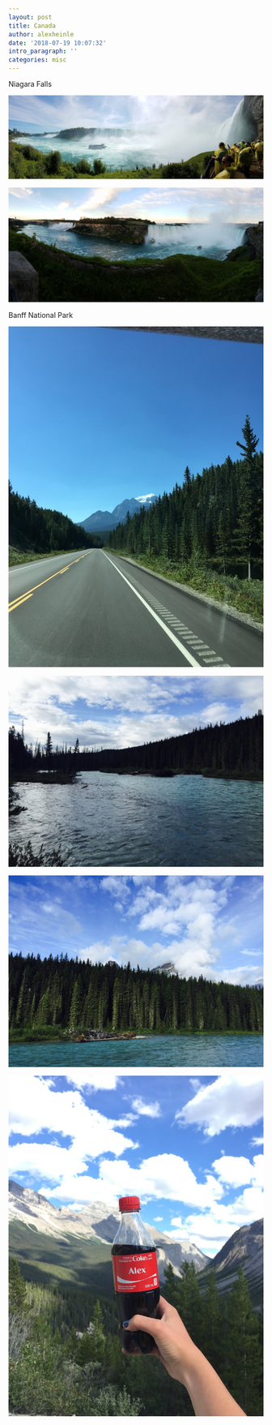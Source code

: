 ```yaml
---
layout: post
title: Canada
author: alexheinle
date: '2018-07-19 10:07:32'
intro_paragraph: ''
categories: misc
---
```


Niagara Falls

![Niagara Falls Photo](/images/niagraFalls1.jpg)

![Niagara Falls Photo](/images/niagraFalls2.jpg)

Banff National Park

![Niagara Falls Photo](/images/banff1.JPG)

![Niagara Falls Photo](/images/banff2.JPG)

![Niagara Falls Photo](/images/banff3.JPG)

![Niagara Falls Photo](/images/cocacola.JPG)
